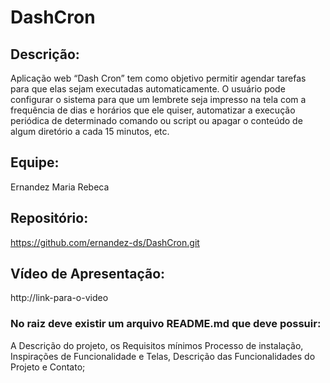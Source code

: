 # DashCron

## Descrição:

Aplicação web “Dash Cron” tem como objetivo permitir agendar  tarefas para que elas sejam executadas automaticamente. O usuário pode configurar o sistema para que um lembrete seja impresso na tela com a frequência de dias e horários que ele quiser, automatizar a execução periódica de determinado comando ou script ou apagar o conteúdo de algum diretório a cada 15 minutos, etc.

## Equipe:

Ernandez
Maria Rebeca

## Repositório: 
https://github.com/ernandez-ds/DashCron.git

## Vídeo de Apresentação: 
http://link-para-o-video


### No raiz deve existir um arquivo README.md que deve possuir:

A Descrição do projeto,
os Requisitos mínimos
Processo de instalação,
Inspirações de Funcionalidade e Telas,
Descrição das Funcionalidades do Projeto e Contato;
